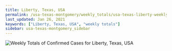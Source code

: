 ```yaml
---
title: Liberty, Texas, USA
permalink: /usa-texas-montgomery/weekly_totals/usa-texas-liberty-weekly_totals.html
last_updated: Jan 26, 2021
keywords: ["Liberty, Texas, USA", "weekly totals"]
sidebar: usa-texas-montgomery_sidebar
---
```


![Weekly Totals of Confirmed Cases for Liberty, Texas, USA](/covid_tracker/images/graphs/usa-texas-liberty-weekly_totals_graph.png)
